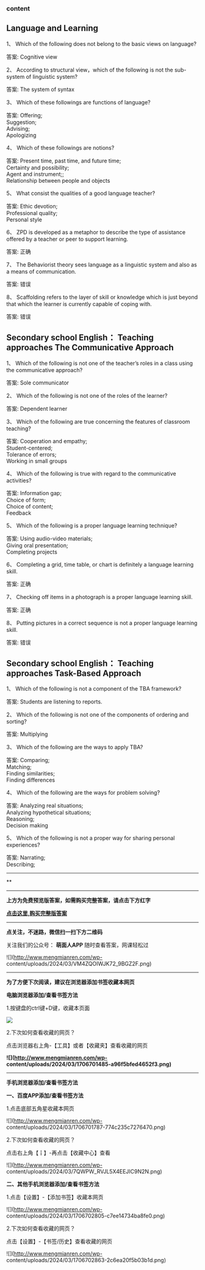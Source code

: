 ### content

## Language and Learning

1、 Which of the following does not belong to the basic views on language?

答案: Cognitive view  

2、 According to structural view，which of the following is not the sub-system
of linguistic system?

答案: The system of syntax

3、 Which of these followings are functions of language?

答案: Offering;  
Suggestion;  
Advising;  
Apologizing

4、 Which of these followings are notions?

答案: Present time, past time, and future time;  
Certainty and possibility;  
Agent and instrument;;  
Relationship between people and objects

5、 What consist the qualities of a good language teacher?

答案: Ethic devotion;  
Professional quality;  
Personal style

6、 ZPD is developed as a metaphor to describe the type of assistance offered
by a teacher or peer to support learning.

答案: 正确

7、 The Behaviorist theory sees language as a linguistic system and also as a
means of communication.

答案: 错误

8、 Scaffolding refers to the layer of skill or knowledge which is just beyond
that which the learner is currently capable of coping with.

答案: 错误

## Secondary school English： Teaching approaches The Communicative Approach

1、 Which of the following is not one of the teacher’s roles in a class using
the communicative approach?

答案: Sole communicator

2、 Which of the following is not one of the roles of the learner?

答案: Dependent learner

3、 Which of the following are true concerning the features of classroom
teaching?

答案: Cooperation and empathy;  
Student-centered;  
Tolerance of errors;  
Working in small groups

4、 Which of the following is true with regard to the communicative activities?

答案: Information gap;  
Choice of form;  
Choice of content;  
Feedback

5、 Which of the following is a proper language learning technique?

答案: Using audio-video materials;  
Giving oral presentation;  
Completing projects

6、 Completing a grid, time table, or chart is definitely a language learning
skill.

答案: 正确

7、 Checking off items in a photograph is a proper language learning skill.

答案: 正确

8、 Putting pictures in a correct sequence is not a proper language learning
skill.

答案: 错误

## Secondary school English： Teaching approaches Task-Based Approach

1、 Which of the following is not a component of the TBA framework?

答案:  Students are listening to reports.

2、 Which of the following is not one of the components of ordering and
sorting?

答案: Multiplying

3、 Which of the following are the ways to apply TBA?

答案: Comparing;  
Matching;  
Finding similarities;  
Finding differences

4、 Which of the following are the ways for problem solving?

答案: Analyzing real situations;  
Analyzing hypothetical situations;  
Reasoning;  
Decision making

5、 Which of the following is not a proper way for sharing personal
experiences?

答案: Narrating;  
Describing;

* * *

**

* * *

**上方为免费预览版答案，如需购买完整答案，请点击下方红字**

[**点击这里,购买完整版答案**](http://mooc.mengmianren.com/mooc2/106014.html)

* * *

**点关注，不迷路，微信扫一扫下方二维码**

关注我们的公众号： **萌面人APP** 随时查看答案，网课轻松过

![](http://www.mengmianren.com/wp-
content/uploads/2024/03/VM4ZQOIWJK72_9BGZ2F.png)

* * *

**为了方便下次阅读，建议在浏览器添加书签收藏本网页**

**电脑浏览器添加/查看书签方法**

1.按键盘的ctrl键+D键，收藏本页面

![](http://www.mengmianren.com/wp-content/uploads/2024/03/AF9T_JKKHAJN.png)

2.下次如何查看收藏的网页？

点击浏览器右上角-【工具】或者【收藏夹】查看收藏的网页

**![](http://www.mengmianren.com/wp-
content/uploads/2024/03/1706701485-a96f5bfed4652f3.png)**

* * *

**手机浏览器添加/查看书签方法**

**一、百度APP添加/查看书签方法**

1.点击底部五角星收藏本网页

![](http://www.mengmianren.com/wp-
content/uploads/2024/03/1706701787-774c235c7276470.png)

2.下次如何查看收藏的网页？

点击右上角【┇】-再点击【收藏中心】查看

![](http://www.mengmianren.com/wp-
content/uploads/2024/03/7QWPW_RVJL5X4EEJIC9N2N.png)

**二、其他手机浏览器添加/查看书签方法**

1.点击【设置】-【添加书签】收藏本网页

![](http://www.mengmianren.com/wp-
content/uploads/2024/03/1706702805-c7ee14734ba8fe0.png)

2.下次如何查看收藏的网页？

点击【设置】-【书签/历史】查看收藏的网页

![](http://www.mengmianren.com/wp-
content/uploads/2024/03/1706702863-2c6ea20f5b03b1d.png)

